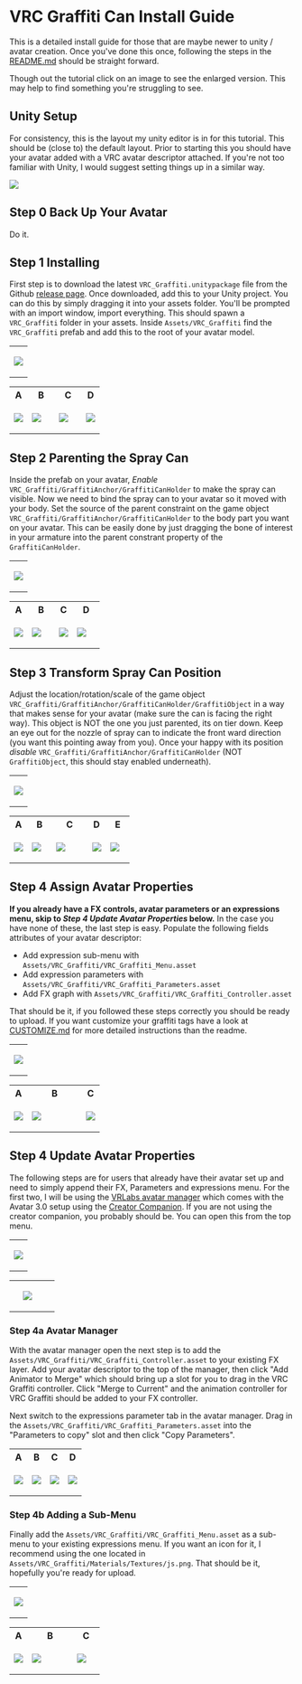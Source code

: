 # VRC Graffiti Can Install Guide

This is a detailed install guide for those that are maybe newer to unity / avatar creation.
Once you've done this once, following the steps in the [README.md](../README.md) should be straight forward.

Though out the tutorial click on an image to see the enlarged version. This may help to find something you're struggling to see.

## Unity Setup
For consistency, this is the layout my unity editor is in for this tutorial.
This should be (close to) the default layout.
Prior to starting this you should have your avatar added with a VRC avatar descriptor attached.
If you're not too familiar with Unity, I would suggest setting things up in a similar way.

![](./annotated/install_setup.png)

## Step 0 Back Up Your Avatar
Do it.

## Step 1 Installing
First step is to download the latest `VRC_Graffiti.unitypackage` file from the Github [release page](https://github.com/AbsoluteStratos/VRC_Graffiti/releases).
Once downloaded, add this to your Unity project.
You can do this by simply dragging it into your assets folder.
You'll be prompted with an import window, import everything.
This should spawn a `VRC_Graffiti` folder in your assets.
Inside `Assets/VRC_Graffiti` find the `VRC_Graffiti` prefab and add this to the root of your avatar model.

<table style="width:100%">
<tr>
<td class = "preview">

![](./annotated/install_setup_1.png)

</td>
</tr>
</table>

<table>
<tr>
<th>A</th><th>B</th><th>C</th><th>D</th>
</tr>
<tr>
<td class = "content" style="width:20%">

![](./annotated/install_imports.png)

</td>
<td class = "content" style="width:30%">

![](./annotated/install_folder_menus.png)

</td>
<td class = "content" style="width:30%">

![](./annotated/install_folder_prefab.png)

</td>
<td class = "content" style="width:20%">

![](./annotated/install_prefab.png)

</td>
</tr>
</table>

## Step 2 Parenting the Spray Can
Inside the prefab on your avatar, *Enable* `VRC_Graffiti/GraffitiAnchor/GraffitiCanHolder` to make the spray can visible.
Now we need to bind the spray can to your avatar so it moved with your body.
Set the source of the parent constraint on the game object `VRC_Graffiti/GraffitiAnchor/GraffitiCanHolder` to the body part you want on your avatar.
This can be easily done by just dragging the bone of interest in your armature into the parent constrant property of the `GraffitiCanHolder`.

<table style="width:100%">
<tr>
<td class = "preview">

![](./annotated/install_setup_2.png)

</td>
</tr>
</table>

<table>
<tr>
<th>A</th><th>B</th><th>C</th><th>D</th>
</tr>
<tr>
<td class = "content" style="width:20%">

![](./annotated/install_can_holder.png)

</td>
<td class = "content" style="width:30%">

![](./annotated/install_can_holder_enable.png)

</td>
<td class = "content" style="width:20%">

![](./annotated/install_can_holder_armature.png)

</td>
<td class = "content" style="width:30%">

![](./annotated/install_can_holder_parent.png)

</td>
</tr>
</table>


## Step 3 Transform Spray Can Position
Adjust the location/rotation/scale of the game object `VRC_Graffiti/GraffitiAnchor/GraffitiCanHolder/GraffitiObject` in a way that makes sense for your avatar (make sure the can is facing the right way).
This object is NOT the one you just parented, its on tier down.
Keep an eye out for the nozzle of spray can to indicate the front ward direction (you want this pointing away from you).
Once your happy with its position *disable* `VRC_Graffiti/GraffitiAnchor/GraffitiCanHolder` (NOT `GraffitiObject`, this should stay enabled underneath).

<table style="width:100%">
<tr>
<td class = "preview">

![](./annotated/install_setup_3.png)

</td>
</tr>
</table>

<table style="width:100%">
<tr>
<th>A</th><th>B</th><th>C</th><th>D</th><th>E</th>
</tr>
<tr>
<td class = "content" style="width:15%">

![](./annotated/install_can_object.png)

</td>
<td class = "content" style="width:20%">

![](./annotated/install_can_object_translate.png)

</td>
<td class = "content" style="width:30%">

![](./annotated/install_can_transform_front.png)

</td>
<td class = "content" style="width:15%">

![](./annotated/install_can_holder.png)

</td>
<td class = "content" style="width:20%">

![](./annotated/install_can_holder_disable.png)

</td>
</tr>
</table>

## Step 4 Assign Avatar Properties
**If you already have a FX controls, avatar parameters or an expressions menu, skip to *Step 4 Update Avatar Properties* below.**
In the case you have none of these, the last step is easy. 
Populate the following fields attributes of your avatar descriptor:

* Add expression sub-menu with `Assets/VRC_Graffiti/VRC_Graffiti_Menu.asset`
* Add expression parameters with `Assets/VRC_Graffiti/VRC_Graffiti_Parameters.asset`
* Add FX graph with `Assets/VRC_Graffiti/VRC_Graffiti_Controller.asset`

That should be it, if you followed these steps correctly you should be ready to upload. 
If you want customize your graffiti tags have a look at [CUSTOMIZE.md](./annotated/CUSTOMIZE.md) for more detailed instructions than the readme.

<table style="width:100%">
<tr>
<td class = "preview">

![](./annotated/install_setup_4.png)

</td>
</tr>
</table>

<table>
<tr>
<th>A</th><th>B</th><th>C</th>

</tr>
<tr>
<td class = "content" style="width:20%">

![](./annotated/install_fx_expressions.png)

</td>
<td class = "content" style="width:60%">

![](./annotated/install_folder_fx.png)

</td>
<td class = "content" style="width:20%">

![](./annotated/install_fx_expressions_added.png)

</td>
</tr>
</table>


## Step 4 Update Avatar Properties
The following steps are for users that already have their avatar set up and need to simply append their FX, Parameters and expressions menu.
For the first two, I will be using the [VRLabs avatar manager](https://github.com/VRLabs/Avatars-3.0-Manager) which comes with the Avatar 3.0 setup using the [Creator Companion](https://vcc.docs.vrchat.com/).
If you are not using the creator companion, you probably should be.
You can open this from the top menu.

<table style="width:100%">
<tr>
<td class = "preview">

![](./annotated/install_setup_5.png)

</td>
</tr>
</table>

<table style="width:100%">
<tr>
<td style="width:20%"></td>
<td style="width:60%">

![](./annotated/install_avatar_manager_open.png)

</td>
<td style="width:20%"></td>
</tr>
</table>

### Step 4a Avatar Manager
With the avatar manager open the next step is to add the `Assets/VRC_Graffiti/VRC_Graffiti_Controller.asset` to your existing FX layer.
Add your avatar descriptor to the top of the manager, then click "Add Animator to Merge" which should bring up a slot for you to drag in the VRC Graffiti controller.
Click "Merge to Current" and the animation controller for VRC Graffiti should be added to your FX controller.

Next switch to the expressions parameter tab in the avatar manager.
Drag in the `Assets/VRC_Graffiti/VRC_Graffiti_Parameters.asset` into the "Parameters to copy" slot and then click "Copy Parameters".

<table style="width:100%">
<tr>
<th>A</th><th>B</th><th>C</th><th>D</th>
</tr>
<tr>
<td class = "content" style="width:25%">

![](./annotated/install_avatar_manager_fx.png)

</td>
<td class = "content" style="width:25%">

![](./annotated/install_avatar_manager_fx_complete.png)

</td>
<td class = "content" style="width:25%">

![](./annotated/install_avatar_manager_parameter.png)

</td>
<td class = "content" style="width:25%">

![](./annotated/install_avatar_manager_parameter_complete.png)

</td>
</tr>
</table>

### Step 4b Adding a Sub-Menu
Finally add the `Assets/VRC_Graffiti/VRC_Graffiti_Menu.asset` as a sub-menu to your existing expressions menu.
If you want an icon for it, I recommend using the one located in `Assets/VRC_Graffiti/Materials/Textures/js.png`.
That should be it, hopefully you're ready for upload.

<table style="width:100%">
<tr>
<td class = "preview">

![](./annotated/install_setup_6.png)

</td>
</tr>
</table>

<table>
<tr>
<th>A</th><th>B</th><th>C</th>

</tr>
<tr>
<td class = "content" style="width:20%">

![](./annotated/install_fx_expressions_existing.png)

</td>
<td class = "content" style="width:50%">

![](./annotated/install_expression_menu_icon.png)

</td>
<td class = "content" style="width:30%">

![](./annotated/install_expression_menu_existing.png)

</td>
</tr>
</table>